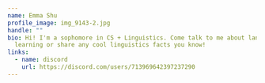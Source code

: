 ```yaml
---
name: Emma Shu
profile_image: img_9143-2.jpg
handle: ""
bio: Hi! I'm a sophomore in CS + Linguistics. Come talk to me about language
  learning or share any cool linguistics facts you know!
links:
  - name: discord
    url: https://discord.com/users/713969642397237290
---
```

